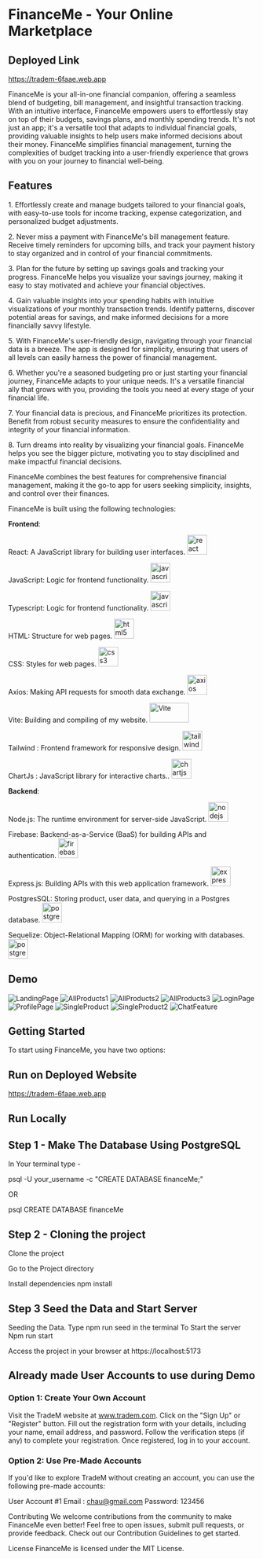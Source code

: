 # FinanceMe - Your Online Marketplace

## Deployed Link

https://tradem-6faae.web.app

FinanceMe is your all-in-one financial companion, offering a seamless blend of budgeting, bill management, and insightful transaction tracking. With an intuitive interface, FinanceMe empowers users to effortlessly stay on top of their budgets, savings plans, and monthly spending trends. It's not just an app; it's a versatile tool that adapts to individual financial goals, providing valuable insights to help users make informed decisions about their money. FinanceMe simplifies financial management, turning the complexities of budget tracking into a user-friendly experience that grows with you on your journey to financial well-being.

## Features

<p>1.  Effortlessly create and manage budgets tailored to your financial goals, with easy-to-use tools for income tracking, expense categorization, and personalized budget adjustments.</p>
<p>2.  Never miss a payment with FinanceMe's bill management feature. Receive timely reminders for upcoming bills, and track your payment history to stay organized and in control of your financial commitments.</p>
<p>3.  Plan for the future by setting up savings goals and tracking your progress. FinanceMe helps you visualize your savings journey, making it easy to stay motivated and achieve your financial objectives.</p>
<p>4.  Gain valuable insights into your spending habits with intuitive visualizations of your monthly transaction trends. Identify patterns, discover potential areas for savings, and make informed decisions for a more financially savvy lifestyle.</p>
<p>5.  With FinanceMe's user-friendly design, navigating through your financial data is a breeze. The app is designed for simplicity, ensuring that users of all levels can easily harness the power of financial management.</p>
<p>6. Whether you're a seasoned budgeting pro or just starting your financial journey, FinanceMe adapts to your unique needs. It's a versatile financial ally that grows with you, providing the tools you need at every stage of your financial life.</p>
<p>7. Your financial data is precious, and FinanceMe prioritizes its protection. Benefit from robust security measures to ensure the confidentiality and integrity of your financial information.</p>
<p>8. Turn dreams into reality by visualizing your financial goals. FinanceMe helps you see the bigger picture, motivating you to stay disciplined and make impactful financial decisions.</p>
<p>FinanceMe combines the best features for comprehensive financial management, making it the go-to app for users seeking simplicity, insights, and control over their finances.</p>

FinanceMe is built using the following technologies:

**Frontend**:

  <p> React: A JavaScript library for building user interfaces. 
     <a href="https://reactjs.org/"> 
        <img src="https://github.com/devicons/devicon/blob/master/icons/react/react-original.svg" alt="react" width="40" height="40"/> 
      </a>
  </p>
  <p> JavaScript: Logic for frontend functionality.
      <a href="https://developer.mozilla.org/en-US/docs/Web/JavaScript"> 
      <img src="https://user-images.githubusercontent.com/48143100/163075516-9b38424a-eec9-411f-8718-6facb953d642.png" alt="javascript" width="40" height="40"/> 
      </a>
  </p>
  <p> Typescript: Logic for frontend functionality.
      <a href="https://www.typescriptlang.org/"> 
      <img src="https://github.com/devicons/devicon/blob/master/icons/typescript/typescript-plain.svg" alt="javascript" width="40" height="40"/> 
      </a>
  </p>
  <p> HTML: Structure for web pages.
     <a href="https://www.w3.org/html/">
        <img src="https://github.com/devicons/devicon/blob/master/icons/html5/html5-original.svg" alt="html5" width="40" height="40"/> 
      </a> 
  </p>
  <p> CSS: Styles for web pages.
     <a href="https://www.w3schools.com/css/"> 
        <img src="https://github.com/devicons/devicon/blob/master/icons/css3/css3-original.svg" alt="css3" width="40" height="40"/> 
        </a> 
  </p>
   <p> Axios: Making API requests for smooth data exchange. 
        <a href ="https://axios-http.com">
            <img src="https://raw.githubusercontent.com/brianhngo/ChipCorner/main/public/images/axios.png" alt="axios" width="40" height="40"/>
        </a>
    </p>
   <p> Vite: Building and compiling of my website.
  <a href="https://github.com/brianhngo/ResumePortfolio/blob/main/public/vite.svg">
    <img width="80" height="40" src="https://github.com/brianhngo/ResumePortfolio/blob/main/public/vite.svg" alt="Vite" />
  </a>
</p>
 <p> Tailwind : Frontend framework for responsive design.
    <a href="https://getbootstrap.com/"> 
        <img src="https://github.com/devicons/devicon/blob/master/icons/tailwindcss/tailwindcss-plain.svg" alt="tailwind" width="40" height="40"/> 
      </a>
  </p>
  <p> ChartJs : JavaScript library for interactive charts..
    <a href="https://www.chartjs.org/"> 
        <img src="https://github.com/brianhngo/FinanceMe/main/public/chartjs-logo.svg" alt="chartjs" width="40" height="40"/> 
      </a>
  </p>

**Backend**:

  <p> Node.js: The runtime environment for server-side JavaScript. 
        <a href="https://nodejs.org"> 
        <img src="https://github.com/devicons/devicon/blob/master/icons/nodejs/nodejs-original.svg" alt="nodejs" width="40" height="40"/> 
        </a> 
    </p>
  <p>Firebase: Backend-as-a-Service (BaaS) for building APIs and authentication.
      <a href = "https://firebase.google.com/">
        <img src = "https://github.com/devicons/devicon/blob/master/icons/firebase/firebase-plain.svg" alt = 'firebase' width='40' height = '40'/>
      </a>
  </p>
   <p> Express.js: Building APIs with this web application framework.
        <a href="https://expressjs.com/">
        <img src="https://github.com/CatherineJOnia/DinGo/blob/main/public/images/express.png" alt="express" width="40" height="40"/>
        </a>
    </p>
     <p> PostgresSQL: Storing product,  user data, and querying in a Postgres database. 
        <a href="https://www.postgresql.org">
        <img src="https://raw.githubusercontent.com/devicons/devicon/master/icons/postgresql/postgresql-original-wordmark.svg" alt="postgresql" width="40" height="40"/>
        </a>
    </p>
    <p> Sequelize: Object-Relational Mapping (ORM) for working with databases.
        <a href="https://www.sequelize.org">
        <img src="https://user-images.githubusercontent.com/48143100/163075611-a24477b9-2c48-462b-9dd5-64ef73f356e3.png" alt="postgresql" width="40" height="40"/>
        </a>
    </p>

## Demo

![LandingPage](https://github.com/brianhngo/TradeM2/blob/main/public/gifs/LandingPage.gif)
![AllProducts1](https://github.com/brianhngo/TradeM2/blob/main/public/gifs/AllProrducts%231.gif)
![AllProducts2](https://github.com/brianhngo/TradeM2/blob/main/public/gifs/AllProducts%232.gif)
![AllProducts3](https://github.com/brianhngo/TradeM2/blob/main/public/gifs/AllProducts%233.gif)
![LoginPage](https://github.com/brianhngo/TradeM2/blob/main/public/gifs/LoginPage.gif)
![ProfilePage](https://github.com/brianhngo/TradeM2/blob/main/public/gifs/ProfilePage.gif)
![SingleProduct](https://github.com/brianhngo/TradeM2/blob/main/public/gifs/SingleProduct.gif)
![SingleProduct2](https://github.com/brianhngo/TradeM2/blob/main/public/gifs/SingleProduct2.gif)
![ChatFeature](https://github.com/brianhngo/TradeM2/blob/main/public/gifs/ChatFeature.gif)

## Getting Started

To start using FinanceMe, you have two options:

## Run on Deployed Website

https://tradem-6faae.web.app

## Run Locally

## Step 1 - Make The Database Using PostgreSQL

In Your terminal type -

psql -U your_username -c "CREATE DATABASE financeMe;"

OR

psql
CREATE DATABASE financeMe

## Step 2 - Cloning the project

Clone the project

Go to the Project directory

Install dependencies
npm install

## Step 3 Seed the Data and Start Server

Seeding the Data. Type npm run seed in the terminal
To Start the server Npm run start

Access the project in your browser at https://localhost:5173

## Already made User Accounts to use during Demo

### Option 1: Create Your Own Account

Visit the TradeM website at www.tradem.com.
Click on the "Sign Up" or "Register" button.
Fill out the registration form with your details, including your name, email address, and password.
Follow the verification steps (if any) to complete your registration.
Once registered, log in to your account.

### Option 2: Use Pre-Made Accounts

If you'd like to explore TradeM without creating an account, you can use the following pre-made accounts:

User Account #1
Email : chau@gmail.com
Password: 123456

Contributing
We welcome contributions from the community to make FinanceMe even better! Feel free to open issues, submit pull requests, or provide feedback. Check out our Contribution Guidelines to get started.

License
FinanceMe is licensed under the MIT License.
